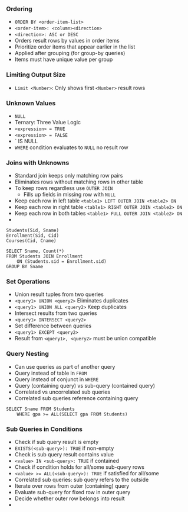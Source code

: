 ### Ordering
- `ORDER BY <order-item-list>`
- `<order-item>: <column><direction>`
- `<direction>: ASC or DESC`
- Orders result rows by values in order items
- Prioritize order items that appear earlier in the list
- Applied after grouping (for group-by queries)
- Items must have unique value per group
### Limiting Output Size
- `Limit <Number>`: Only shows first `<Number>` result rows

### Unknown Values
- `NULL`
- Ternary: Three Value Logic
- `<expression> = TRUE` 
- `<expression> = FALSE` 
- `<expression> IS NULL 
- `WHERE` condition evaluates to `NULL` no result row

### Joins with Unknowns
- Standard join keeps only matching row pairs
- Eliminates rows without matching rows in other table
- To keep rows regardless use `OUTER JOIN`
	-  Fills up fields in missing row with `NULL`
- Keep each row in left table `<table1> LEFT OUTER JOIN <table2> ON`
- Keep each row in right table `<table1> RIGHT OUTER JOIN <table2> ON`
- Keep each row in both tables `<table1> FULL OUTER JOIN <table2> ON`
- 
```
Students(Sid, Sname)
Enrollment(Sid, Cid)
Courses(Cid, Cname)

SELECT Sname, Count(*)
FROM Students JOIN Enrollment
	ON (Students.sid = Enrollment.sid)
GROUP BY Sname
```
### Set Operations
- Union result tuples from two queries
- `<query1> UNION <query2>` Eliminates duplicates
- `<query1> UNION ALL <query2>` Keep duplicates
- Intersect results from two queries
- `<query1> INTERSECT <query2>` 
- Set difference between queries
- `<query1> EXCEPT <query2>` 
- Result from `<query1>, <query2>` must be union compatible

### Query Nesting
- Can use queries as part of another query
- Query instead of table in `FROM`
- Query instead of conjunct in `WHERE`
- Query (containing query) vs sub-query (contained query)
- Correlated vs uncorrelated sub queries
- Correlated sub queries reference containing query
```
SELECT Sname FROM Students
	WHERE gpa >= ALL(SELECT gpa FROM Students)
```

### Sub Queries in Conditions
- Check if sub query result is empty
- `EXISTS(<sub-query>): TRUE` if non-empty
- Check is sub query result contains value
- `<value> IN <sub-query>: TRUE` if contained 
- Check if condition holds for all/some sub-query rows
- `<value> >= ALL(<sub-query>): TRUE` if satisfied for all/some
- Correlated sub queries: sub query refers to the outside
- Iterate over rows from outer (containing) query
- Evaluate sub-query for fixed row in outer query
- Decide whether outer row belongs into result
- 